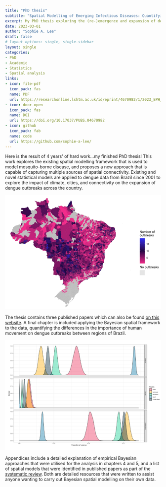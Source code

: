 ```yaml
---
title: "PhD thesis"
subtitle: "Spatial Modelling of Emerging Infectious Diseases: Quantifying the Role of Climate, Cities and Connectivity on Dengue Expansion in Brazil."
excerpt: My PhD thesis exploring the (re-)emergence and expansion of dengue in Brazil during the 21st century. Uses a combination of novel and established spatio-temporal modelling techniques to explore the impact of climate and human movement.
date: 2023-03-01
author: "Sophie A. Lee"
draft: false
# layout options: single, single-sidebar
layout: single
categories:
- PhD
- Academic
- Statistics
- Spatial analysis
links:
- icon: file-pdf
  icon_pack: fas
  name: PDF
  url: https://researchonline.lshtm.ac.uk/id/eprint/4670982/1/2023_EPH_PhD_Lee_SA.pdf
- icon: door-open
  icon_pack: fas
  name: DOI
  url: https://doi.org/10.17037/PUBS.04670982
- icon: github
  icon_pack: fab
  name: code
  url: https://github.com/sophie-a-lee/
---
```

 
Here is the result of 4 years' of hard work...my finished PhD thesis! This work explores the existing spatial modelling framework that is used to model mosquito-borne disease, and proposes a new approach that is capable of capturing multiple sources of spatial connectivity. Existing and novel statistical models are applied to dengue data from Brazil since 2001 to explore the impact of climate, cities, and connectivity on the expansion of dengue outbreaks across the country.

![](featured.png)

The thesis contains three published papers which can also be found [on this website](/publications/). A final chapter is included applying the Bayesian spatial framework to the data, quantifying the differences in the importance of human movement on dengue outbreaks between regions of Brazil.

![](human_movement_region.png)

Appendices include a detailed explanation of empirical Bayesian approaches that were utilised for the analysis in chapters 4 and 5, and a list of spatial models that were identified in published papers as part of the [systematic review](/publications/systematic_review). Both are detailed resources that were written to assist anyone wanting to carry out Bayesian spatial modelling on their own data.
